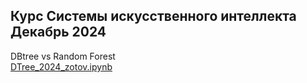 ## Курс Системы искусственного интеллекта Декабрь 2024

DBtree vs Random Forest  
[DTree_2024_zotov.ipynb](./DTree_2024_zotov.ipynb)
